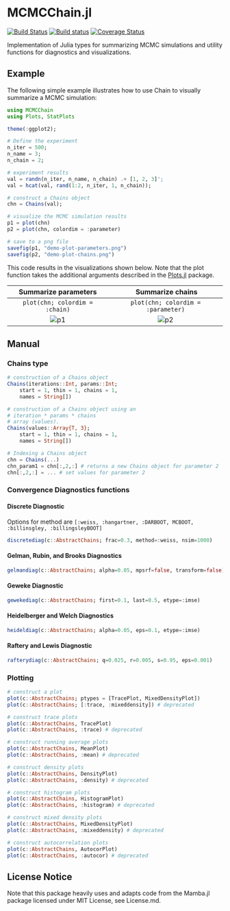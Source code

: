 # MCMCChain.jl
[![Build Status](https://travis-ci.org/TuringLang/MCMCChain.jl.svg?branch=master)](https://travis-ci.org/TuringLang/MCMCChain.jl)
[![Build status](https://ci.appveyor.com/api/projects/status/1av8osv0099nqw8m/branch/master?svg=true)](https://ci.appveyor.com/project/trappmartin/mcmcchain-jl/branch/master)
[![Coverage Status](https://coveralls.io/repos/github/TuringLang/MCMCChain.jl/badge.svg?branch=master)](https://coveralls.io/github/TuringLang/MCMCChain.jl?branch=master)

Implementation of Julia types for summarizing MCMC simulations and utility functions for diagnostics and visualizations. 

## Example
The following simple example illustrates how to use Chain to visually summarize a MCMC simulation:
```julia
using MCMCChain
using Plots, StatPlots

theme(:ggplot2);

# Define the experiment
n_iter = 500;
n_name = 3;
n_chain = 2;

# experiment results
val = randn(n_iter, n_name, n_chain) .+ [1, 2, 3]';
val = hcat(val, rand(1:2, n_iter, 1, n_chain));

# construct a Chains object
chn = Chains(val);

# visualize the MCMC simulation results 
p1 = plot(chn)
p2 = plot(chn, colordim = :parameter)

# save to a png file
savefig(p1, "demo-plot-parameters.png")
savefig(p2, "demo-plot-chains.png")

```
This code results in the visualizations shown below. Note that the plot function takes the additional arguments described in the [Plots.jl](https://github.com/JuliaPlots/Plots.jl) package.

Summarize parameters | Summarize chains
:-------------------------:|:-------------------------:
`plot(chn; colordim = :chain)` | `plot(chn; colordim = :parameter)`
![p1](https://user-images.githubusercontent.com/7974003/45822242-f0009180-bce2-11e8-8fa0-a97c8732400f.png)  |  ![p2](https://user-images.githubusercontent.com/7974003/45822249-f131be80-bce2-11e8-8dd3-42db7d58abd9.png)

 

## Manual
### Chains type
```julia
# construction of a Chains object
Chains(iterations::Int, params::Int;
    start = 1, thin = 1, chains = 1, 
    names = String[])

# construction of a Chains object using an 
# iteration * params * chains
# array (values).
Chains(values::Array{T, 3}; 
    start = 1, thin = 1, chains = 1, 
    names = String[])

# Indexing a Chains object
chn = Chains(...)
chn_param1 = chn[:,2,:] # returns a new Chains object for parameter 2
chn[:,2,:] = ... # set values for parameter 2
```

### Convergence Diagnostics functions
#### Discrete Diagnostic
Options for method are  `[:weiss, :hangartner, :DARBOOT, MCBOOT, :billinsgley, :billingsleyBOOT]`

```julia
discretediag(c::AbstractChains; frac=0.3, method=:weiss, nsim=1000)
```

#### Gelman, Rubin, and Brooks Diagnostics
```julia
gelmandiag(c::AbstractChains; alpha=0.05, mpsrf=false, transform=false)
```

#### Geweke Diagnostic
```julia
gewekediag(c::AbstractChains; first=0.1, last=0.5, etype=:imse)
```

#### Heidelberger and Welch Diagnostics
```julia
heideldiag(c::AbstractChains; alpha=0.05, eps=0.1, etype=:imse)
```

#### Raftery and Lewis Diagnostic
```julia
rafterydiag(c::AbstractChains; q=0.025, r=0.005, s=0.95, eps=0.001)
```

### Plotting
```julia
# construct a plot
plot(c::AbstractChains; ptypes = [TracePlot, MixedDensityPlot])
plot(c::AbstractChains; [:trace, :mixeddensity]) # deprecated

# construct trace plots
plot(c::AbstractChains, TracePlot)
plot(c::AbstractChains, :trace) # deprecated

# construct running average plots
plot(c::AbstractChains, MeanPlot)
plot(c::AbstractChains, :mean) # deprecated

# construct density plots
plot(c::AbstractChains, DensityPlot)
plot(c::AbstractChains, :density) # deprecated

# construct histogram plots
plot(c::AbstractChains, HistogramPlot)
plot(c::AbstractChains, :histogram) # deprecated

# construct mixed density plots
plot(c::AbstractChains, MixedDensityPlot)
plot(c::AbstractChains, :mixeddensity) # deprecated

# construct autocorrelation plots
plot(c::AbstractChains, AutocorPlot)
plot(c::AbstractChains, :autocor) # deprecated
```

## License Notice
Note that this package heavily uses and adapts code from the Mamba.jl package licensed under MIT License, see License.md.
